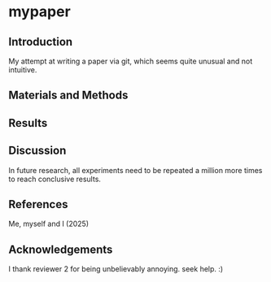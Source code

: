 # mypaper

## Introduction
My attempt at writing a paper via git, which seems quite unusual and not intuitive.

## Materials and Methods

## Results

## Discussion
In future research, all experiments need to be repeated a million more times to reach conclusive results. 

## References
Me, myself and I (2025)

## Acknowledgements
I thank reviewer 2 for being unbelievably annoying. seek help. :)
